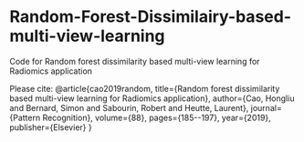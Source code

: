 # Random-Forest-Dissimilairy-based-multi-view-learning
Code for Random forest dissimilarity based multi-view learning for Radiomics application

Please cite: 
@article{cao2019random,
  title={Random forest dissimilarity based multi-view learning for Radiomics application},
  author={Cao, Hongliu and Bernard, Simon and Sabourin, Robert and Heutte, Laurent},
  journal={Pattern Recognition},
  volume={88},
  pages={185--197},
  year={2019},
  publisher={Elsevier}
}
